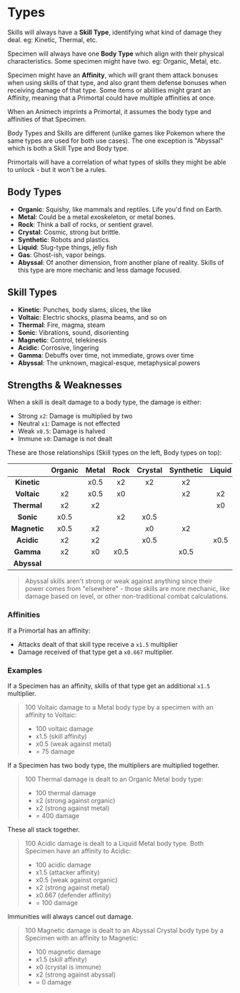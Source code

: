 # Types

Skills will always have a **Skill Type**, identifying what kind of damage they deal. eg: Kinetic, Thermal, etc.

Specimen will always have one **Body Type** which align with their physical characteristics. Some specimen might have two. eg: Organic, Metal, etc.

Specimen might have an **Affinity**, which will grant them attack bonuses when using skills of that type, and also grant them defense bonuses when receiving damage of that type. Some items or abilities might grant an Affinity, meaning that a Primortal could have multiple affinities at once.

When an Animech imprints a Primortal, it assumes the body type and affinities of that Specimen.

Body Types and Skills are different (unlike games like Pokemon where the same types are used for both use cases). The one exception is "Abyssal" which is both a Skill Type and Body type.

Primortals will have a correlation of what types of skills they might be able to unlock - but it won't be a rules.

## Body Types

- **Organic**: Squishy, like mammals and reptiles. Life you'd find on Earth.
- **Metal**: Could be a metal exoskeleton, or metal bones.
- **Rock**: Think a ball of rocks, or sentient gravel.
- **Crystal**: Cosmic, strong but brittle.
- **Synthetic**: Robots and plastics.
- **Liquid**: Slug-type things, jelly fish
- **Gas**: Ghost-ish, vapor beings.
- **Abyssal**: Of another dimension, from another plane of reality. Skills of this type are more mechanic and less damage focused.

## Skill Types

- **Kinetic**: Punches, body slams, slices, the like
- **Voltaic**: Electric shocks, plasma beams, and so on
- **Thermal**: Fire, magma, steam
- **Sonic**: Vibrations, sound, disorienting
- **Magnetic**: Control, telekinesis
- **Acidic**: Corrosive, lingering
- **Gamma**: Debuffs over time, not immediate, grows over time
- **Abyssal**: The unknown, magical-esque, metaphysical powers

## Strengths & Weaknesses

When a skill is dealt damage to a body type, the damage is either:


- Strong `x2`: Damage is multiplied by two
- Neutral `x1`: Damage is not effected
- Weak `x0.5`: Damage is halved
- Immune `x0`: Damage is not dealt

These are those relationships (Skill types on the left, Body types on top):

|              | **Organic** | **Metal** | **Rock** | **Crystal** | **Synthetic** | **Liquid** | **Gas** | **Abyssal** |
| :----------: | :---------: | :-------: | :------: | :---------: | :-----------: | :--------: | :-----: | :---------: |
| **Kinetic**  |             |   x0.5    |    x2    |     x2      |      x2       |            |   x0    |    x0.5     |
| **Voltaic**  |     x2      |   x0.5    |    x0    |             |      x2       |     x2     |         |             |
| **Thermal**  |     x2      |    x2     |          |             |               |     x0     |         |    x0.5     |
|  **Sonic**   |    x0.5     |           |    x2    |    x0.5     |               |            |   x2    |             |
| **Magnetic** |    x0.5     |    x2     |          |     x0      |      x2       |            |  x0.5   |     x2      |
|  **Acidic**  |     x2      |    x2     |          |    x0.5     |               |    x0.5    |         |             |
|  **Gamma**   |     x2      |    x0     |   x0.5   |             |     x0.5      |            |   x2    |     x2      |
| **Abyssal**  |             |           |          |             |               |            |         |             |

> Abyssal skills aren't strong or weak against anything since their power comes from "elsewhere" - those skills are more mechanic, like damage based on level, or other non-traditional combat calculations.

### Affinities

If a Primortal has an affinity:

- Attacks dealt of that skill type receive a `x1.5` multiplier
- Damage received of that type get a `x0.667` multiplier.

### Examples

If a Specimen has an affinity, skills of that type get an additional `x1.5` multiplier.

> 100 Voltaic damage to a Metal body type by a specimen with an affinity to Voltaic:
>
> - 100 voltaic damage
> - x1.5 (skill affinity)
> - x0.5 (weak against metal)
> - = 75 damage

If a Specimen has two body type, the multipliers are multiplied together.

>100 Thermal damage is dealt to an Organic Metal body type:
>
>- 100 thermal damage
>- x2 (strong against organic)
>- x2 (strong against metal)
>- = 400 damage

These all stack together.

> 100 Acidic damage is dealt to a Liquid Metal body type. Both Specimen have an affinity to Acidic:
>
> - 100 acidic damage
> - x1.5 (attacker affinity)
> - x0.5 (weak against organic)
> - x2 (strong against metal)
> - x0.667 (defender affinity)
> - = 100 damage
>

Immunities will always cancel out damage.

> 100 Magnetic damage is dealt to an Abyssal Crystal body type by a Specimen with an affinity to Magnetic:
>
> - 100 magnetic damage
> - x1.5 (skill affinity)
> - x0 (crystal is immune)
> - x2 (strong against abyssal)
> - = 0 damage
>


